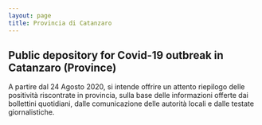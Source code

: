 ```yaml
---
layout: page
title: Provincia di Catanzaro
---
```


## Public depository for Covid-19 outbreak in Catanzaro (Province)
A partire dal 24 Agosto 2020, si intende offrire un attento riepilogo delle positività riscontrate in provincia, sulla base delle informazioni offerte dai bollettini quotidiani, dalle comunicazione delle autorità locali e dalle testate giornalistiche.

<div class="flourish-embed flourish-chart" data-src="visualisation/3678774" data-url="https://flo.uri.sh/visualisation/3678774/embed" aria-label=""><script src="https://public.flourish.studio/resources/embed.js"></script></div>

<div class="flourish-embed flourish-chart" data-src="visualisation/3681669" data-url="https://flo.uri.sh/visualisation/3681669/embed" aria-label=""><script src="https://public.flourish.studio/resources/embed.js"></script></div>

<div class="flourish-embed flourish-map" data-src="visualisation/3682084" data-url="https://flo.uri.sh/visualisation/3682084/embed" aria-label=""><script src="https://public.flourish.studio/resources/embed.js"></script></div>

<div class="flourish-embed flourish-heatmap" data-src="visualisation/3686085" data-url="https://flo.uri.sh/visualisation/3686085/embed" aria-label=""><script src="https://public.flourish.studio/resources/embed.js"></script></div>

<div class="flourish-embed flourish-heatmap" data-src="visualisation/3711972" data-url="https://flo.uri.sh/visualisation/3711972/embed" aria-label=""><script src="https://public.flourish.studio/resources/embed.js"></script></div>
